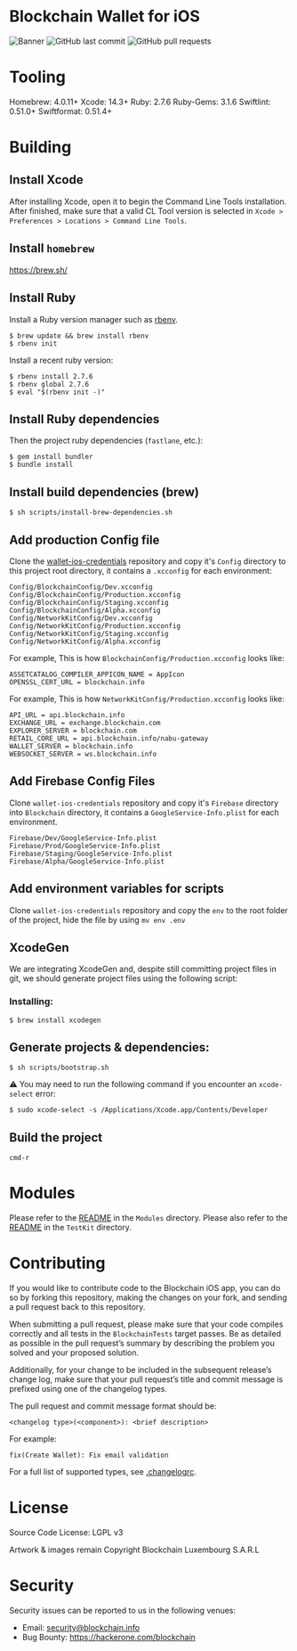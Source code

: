 # Blockchain Wallet for iOS

![Banner](Documentation/Other/github_banner.png)
![GitHub last commit](https://img.shields.io/github/last-commit/blockchain/My-Wallet-V3-iOS.svg)
![GitHub pull requests](https://img.shields.io/github/issues-pr/blockchain/My-Wallet-V3-iOS.svg)

# Tooling

Homebrew: 4.0.11+
Xcode: 14.3+
Ruby: 2.7.6
Ruby-Gems: 3.1.6
Swiftlint: 0.51.0+
Swiftformat: 0.51.4+

# Building

## Install Xcode

After installing Xcode, open it to begin the Command Line Tools installation. After finished, make sure that a valid CL Tool version is selected in `Xcode > Preferences > Locations > Command Line Tools`.

## Install `homebrew`

https://brew.sh/

## Install Ruby

Install a Ruby version manager such as [rbenv](https://github.com/rbenv/rbenv).

    $ brew update && brew install rbenv
    $ rbenv init

Install a recent ruby version:

    $ rbenv install 2.7.6
    $ rbenv global 2.7.6
    $ eval "$(rbenv init -)"

## Install Ruby dependencies

Then the project ruby dependencies (`fastlane`, etc.):

    $ gem install bundler
    $ bundle install

## Install build dependencies (brew)

    $ sh scripts/install-brew-dependencies.sh

## Add production Config file

Clone the [wallet-ios-credentials](https://github.com/blockchain/wallet-ios-credentials) repository and copy it's `Config` directory to this project root directory, it contains a `.xcconfig` for each environment:

```
Config/BlockchainConfig/Dev.xcconfig
Config/BlockchainConfig/Production.xcconfig
Config/BlockchainConfig/Staging.xcconfig
Config/BlockchainConfig/Alpha.xcconfig
Config/NetworkKitConfig/Dev.xcconfig
Config/NetworkKitConfig/Production.xcconfig
Config/NetworkKitConfig/Staging.xcconfig
Config/NetworkKitConfig/Alpha.xcconfig
```

For example, This is how `BlockchainConfig/Production.xcconfig` looks like:

```
ASSETCATALOG_COMPILER_APPICON_NAME = AppIcon
OPENSSL_CERT_URL = blockchain.info
```

For example, This is how `NetworkKitConfig/Production.xcconfig` looks like:

```
API_URL = api.blockchain.info
EXCHANGE_URL = exchange.blockchain.com
EXPLORER_SERVER = blockchain.com
RETAIL_CORE_URL = api.blockchain.info/nabu-gateway
WALLET_SERVER = blockchain.info
WEBSOCKET_SERVER = ws.blockchain.info
```

## Add Firebase Config Files

Clone `wallet-ios-credentials` repository and copy it's `Firebase` directory into `Blockchain` directory, it contains a `GoogleService-Info.plist` for each environment.

```
Firebase/Dev/GoogleService-Info.plist
Firebase/Prod/GoogleService-Info.plist
Firebase/Staging/GoogleService-Info.plist
Firebase/Alpha/GoogleService-Info.plist
```

## Add environment variables for scripts

Clone `wallet-ios-credentials` repository and copy the `env` to the root folder of the project, hide the file by using `mv env .env`

## XcodeGen

We are integrating XcodeGen and, despite still committing project files in git, we should generate project files using the following script:

### Installing:

    $ brew install xcodegen

## Generate projects & dependencies: 

    $ sh scripts/bootstrap.sh

⚠️ You may need to run the following command if you encounter an `xcode-select` error:

    $ sudo xcode-select -s /Applications/Xcode.app/Contents/Developer

## Build the project

    cmd-r

# Modules

Please refer to the [README](./Modules/README.md) in the `Modules` directory.
Please also refer to the [README](./TestKit/README.md) in the `TestKit` directory.

# Contributing

If you would like to contribute code to the Blockchain iOS app, you can do so by forking this repository, making the changes on your fork, and sending a pull request back to this repository.

When submitting a pull request, please make sure that your code compiles correctly and all tests in the `BlockchainTests` target passes. Be as detailed as possible in the pull request’s summary by describing the problem you solved and your proposed solution.

Additionally, for your change to be included in the subsequent release’s change log, make sure that your pull request’s title and commit message is prefixed using one of the changelog types.

The pull request and commit message format should be:

```
<changelog type>(<component>): <brief description>
```

For example:

```
fix(Create Wallet): Fix email validation
```

For a full list of supported types, see [.changelogrc](https://github.com/blockchain/My-Wallet-V3-iOS/blob/master/.changelogrc#L6...L69).

# License

Source Code License: LGPL v3

Artwork & images remain Copyright Blockchain Luxembourg S.A.R.L

# Security

Security issues can be reported to us in the following venues:
* Email: security@blockchain.info
* Bug Bounty: https://hackerone.com/blockchain
